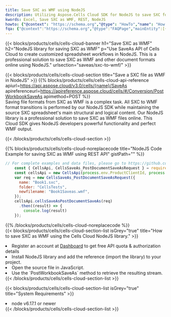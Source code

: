 ```yaml
---
title: Save SXC as WMF using NodeJS 
description: Utilizing Aspose.Cells Cloud SDK for NodeJS to save SXC format file as WMF format file. 
kwords: Excel, Save SXC as WMF, REST, NodeJS
howto: {"@context": "https://schema.org","@type": "HowTo","name": "How to save SXC as WMF using the Cells Cloud NodeJS library.","description": "How to save SXC as WMF using the Cells Cloud NodeJS library.","image": {"@type": "ImageObject"},"url": "/nodejs/saveas/sxc-to-wmf/","step": [{ "@type": "HowToStep","name": "How to save SXC as WMF using the Cells Cloud NodeJS library. step 1", "image": {"@type": "ImageObject",},"url": "/nodejs/saveas/sxc-to-wmf/","text": "Register an account at <a href='https://dashboard.aspose.cloud/'>Dashboard</a> to get free API quota & authorization details",},{ "@type": "HowToStep","name": "How to save SXC as WMF using the Cells Cloud NodeJS library. step 1", "image": {"@type": "ImageObject",},"url": "/nodejs/saveas/sxc-to-wmf/","text": "Install NodeJS library and add the reference (import the library) to your project.",},{ "@type": "HowToStep","name": "How to save SXC as WMF using the Cells Cloud NodeJS library. step 1", "image": {"@type": "ImageObject",},"url": "/nodejs/saveas/sxc-to-wmf/","text": "Open the source file in JavaScript.",},{ "@type": "HowToStep","name": "How to save SXC as WMF using the Cells Cloud NodeJS library. step 1", "image": {"@type": "ImageObject",},"url": "/nodejs/saveas/sxc-to-wmf/","text": "Use the `PostWorkbookSaveAs` method to retrieve the resulting stream.",}, ],"supply": {"@type": "HowToSupply","name": "document"},"tool": [{"@type": "HowToTool","name": "Visual Studio, Visual Studio Code, WebStorm"},{"@type": "HowToTool","name": "Aspose Cells"}],"totalTime": "PT6M"}
fqa: {"@context":"https://schema.org","@type":"FAQPage","mainEntity":[{"@type":"Question","name":"Why save file as other formats file in C# using REST API?","acceptedAnswer":{"@type":"Answer","text":"Documents are encoded in many ways, and some files may be incompatible with the software you use. To open and read such files, just save them as appropriate file formats.<br/><ol><li>Install .NET SDK and add the reference (import the library) to your project.</li><li>Open the source file in C# using REST API.</li><li>Call the PostWorkbookSaveAsRequest() method, passing an output filename with required extension.</li><li>Get the result of save as a separate file.</li></ol>"}},{"@type":"Question","name":"What file formats can I save as with your C# library?","acceptedAnswer":{"@type":"Answer","text":"We support a variety of file formats for conversion using .NET library, including XLSX, Excel, xls , PDF, CSV, HTML, Markdown, XML, PNG, JPG, TIFF, Json, TXT and many more."}},{"@type":"Question","name":"What is the maximum allowed file size for conversion using this .NET library?","acceptedAnswer":{"@type":"Answer","text":"There are no file size limits for format conversions using .NET library."}}]}
---
```



{{< blocks/products/cells/cells-cloud-banner h1="Save SXC as WMF" h2="NodeJS library for saving SXC as WMF" p="Use SaveAs API of Cells Cloud to create customized spreadsheet workflows in NodeJS. This is a professional solution to save SXC as WMF and other document formats online using NodeJS." urlsection="saveas/sxc-to-wmf/" >}}

{{< blocks/products/cells/cells-cloud-section  title="Save a SXC file as WMF in NodeJS" >}}
{{% blocks/products/cells/cells-cloud-api-reference  apiurl=https://api.aspose.cloud/v3.0/cells/{name}/SaveAs  apireferenceurl=https://apireference.aspose.cloud/cells/#/Conversion/PostWorkbookSaveAs  apimethod=POST %}}
<br/>
Saving file formats from SXC as WMF is a complex task. All SXC to WMF format transitions is performed by our NodeJS SDK while maintaining the source SXC spreadsheet's main structural and logical content. Our NodeJS library is a professional solution to save SXC as WMF files online. This Cloud SDK gives NodeJS developers powerful functionality and perfect WMF output.

{{< /blocks/products/cells/cells-cloud-section >}}

{{% blocks/products/cells/cells-cloud-noreplacecode title="NodeJS Code Example for saving SXC as WMF using REST API" gistPath="" %}}
  
```js
// For complete examples and data files, please go to https://github.com/aspose-cells-cloud/aspose-cells-cloud-node/
    const { CellsApi, CellsSaveAs_PostDocumentSaveAsRequest } = require("asposecellscloud");
    const cellsApi = new CellsApi(process.env.ProductClientId, process.env.ProductClientSecret);
    var req = new CellsSaveAs_PostDocumentSaveAsRequest({
      name: "Book1.sxc",
      folder: "CellsTests",
      newfilename: "Book1Saveas.wmf",
    });
    cellsApi.cellsSaveAsPostDocumentSaveAs(req)
      .then((result) => {
        console.log(result)
    });
```
  
{{% /blocks/products/cells/cells-cloud-noreplacecode  %}}
<br/>
{{< blocks/products/cells/cells-cloud-section-list isGrey="true"  title="How to save SXC as WMF using the Cells Cloud NodeJS library." >}}
<li>Register an account at <a href="https://dashboard.aspose.cloud/">Dashboard</a> to get free API quota & authorization details</li>
<li>Install NodeJS library and add the reference (import the library) to your project.</li>
<li>Open the source file in JavaScript.</li>
<li>Use the `PostWorkbookSaveAs` method to retrieve the resulting stream.</li>
{{< /blocks/products/cells/cells-cloud-section-list >}}

{{< blocks/products/cells/cells-cloud-section-list isGrey="true"  title="System Requirements" >}}
<li>node v6.17.1 or newer</li>
{{< /blocks/products/cells/cells-cloud-section-list >}}
